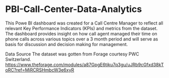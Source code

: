 # PBI-Call-Center-Data-Analytics
This Powe BI dashboard was created for a Call Centre Manager to reflect all relevant Key Performance Indicators (KPIs) and metrics from the dataset. The dashboard provides insight on how call agent managed their time on phone calls across various topics over a 3 month period and will serve as basis for discussion and decision making for management.

Data Source
The dataset was gotten from Forage courtesy PWC Switzerland.
https://www.theforage.com/modules/a87GpgE6tiku7q3gu/uJRb9cGfxd38kToRC?ref=MiRCRSHmbcW3e6xyR
